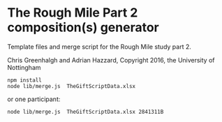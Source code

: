 # The Rough Mile Part 2 composition(s) generator

Template files and merge script for the Rough Mile study part 2.

Chris Greenhalgh and Adrian Hazzard, Copyright 2016, the University of Nottingham

```
npm install
node lib/merge.js  TheGiftScriptData.xlsx
```
or one participant:
```
node lib/merge.js  TheGiftScriptData.xlsx 2841311B
```
